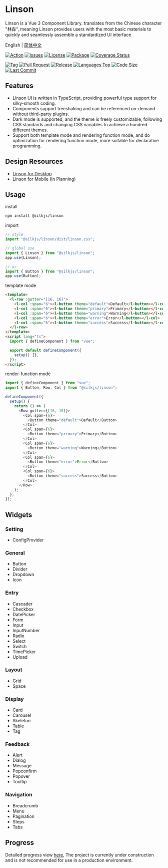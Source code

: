 # Linson

Linson is a Vue 3 Component Library. translates from the Chinese character "林森", meaning Linson provides users with the most basic materials to quickly and seamlessly assemble a standardized UI interface

English | [简体中文](./README.zh-CN.md)

[![Action](https://img.shields.io/github/workflow/status/silkjs/linson/main-action)](https://github.com/silkjs/linson/actions)
[![Issues](https://img.shields.io/github/issues-raw/silkjs/linson)](https://github.com/silkjs/linson/issues)
[![License](https://img.shields.io/github/license/silkjs/linson)](https://github.com/silkjs/linson/blob/main/LICENSE)
[![Package](https://img.shields.io/npm/v/@silkjs/linson)](https://www.npmjs.com/package/@silkjs/linson)
[![Coverage Status](https://img.shields.io/coveralls/github/silkjs/linson)](https://coveralls.io/github/silkjs/linson)

[![Tag](https://img.shields.io/github/tag/silkjs/linson.svg)](#)
[![Pull Request](https://img.shields.io/github/issues-pr/silkjs/linson.svg)](#)
[![Release](https://img.shields.io/github/release/silkjs/linson.svg)](#)
[![Languages Top](https://img.shields.io/github/languages/top/silkjs/linson.svg)](#)
[![Code Size](https://img.shields.io/github/languages/code-size/silkjs/linson.svg)](#)
[![Last Commit](https://img.shields.io/github/last-commit/silkjs/linson.svg)](#)

## Features

- Linson UI is written in TypeScript, providing powerful type support for silky-smooth coding.
- Components support treeshaking and can be referenced on-demand without third-party plugins.
- Dark mode is supported, and the theme is freely customizable, following CSS standards and changing CSS variables to achieve a hundred different themes.
- Support both template mode and rendering function mode, and do optimization for rendering function mode, more suitable for declarative programming.

## Design Resources

- [Linson for Desktop](https://mastergo.com/file/60302553924982?source=link_share)
- Linson for Mobile (In Planning)

## Usage

install

```bash
npm install @silkjs/linson
```

import

```typescript
// style
import "@silkjs/linson/dist/linson.css";

// global use
import { Linson } from "@silkjs/linson";
app.use(Linson);

// or
import { Button } from "@silkjs/linson";
app.use(Button);
```

template mode

```html
<template>
  <l-row :gutter="[16, 16]">
    <l-col :span="6"><l-button theme="default">Default</l-button></l-col>
    <l-col :span="6"><l-button theme="primary">Primary</l-button></l-col>
    <l-col :span="6"><l-button theme="warning">Warning</l-button></l-col>
    <l-col :span="6"><l-button theme="error">Error</l-button></l-col>
    <l-col :span="6"><l-button theme="success">Success</l-button></l-col>
  </l-row>
</template>
<script lang="ts">
  import { defineComponent } from "vue";

  export default defineComponent({
    setup() {},
  });
</script>
```

render-function mode

```typescript
import { defineComponent } from "vue";
import { Button, Row, Col } from "@silkjs/linson";

defineComponent({
  setup() {
    return () => (
      <Row gutter={[16, 16]}>
        <Col span={6}>
          <Button theme="default">Default</Button>
        </Col>
        <Col span={6}>
          <Button theme="primary">Primary</Button>
        </Col>
        <Col span={6}>
          <Button theme="warning">Warning</Button>
        </Col>
        <Col span={6}>
          <Button theme="error">Error</Button>
        </Col>
        <Col span={6}>
          <Button theme="success">Success</Button>
        </Col>
      </Row>
    );
  },
});
```

## Widgets

### Setting

- ConfigProvider

### General

- Button
- Divider
- Dropdown
- Icon

### Entry

- Cascader
- Checkbox
- DatePicker
- Form
- Input
- InputNumber
- Radio
- Select
- Switch
- TimePicker
- Upload

### Layout

- Grid
- Space

### Display

- Card
- Carousel
- Skeleton
- Table
- Tag

### Feedback

- Alert
- Dialog
- Message
- Popconfirm
- Popover
- Tooltip

### Navigation

- Breadcrumb
- Menu
- Pagination
- Steps
- Tabs

## Progress

Detailed progress view [here](./docs/progress.md), The project is currently under construction and is not recommended for use in a production environment.
